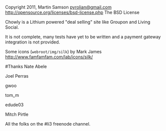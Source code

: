 Copyright 2011, Martin Samson <pyrolian@gmail.com>
http://opensource.org/licenses/bsd-license.php The BSD License

Chowly is a Lithium powered "deal selling" site like Groupon and Living Social.

It is not complete, many tests have yet to be written and a payment gateway integration is not provided.

Some icons (`webroot/img/silk`) by Mark James http://www.famfamfam.com/lab/icons/silk/

#Thanks
Nate Abele

Joel Perras

gwoo

tom_m

edude03

Mitch Pirtle

All the folks on the #li3 freenode channel.
